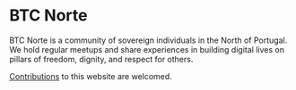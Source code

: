 # BTC Norte

BTC Norte is a community of sovereign individuals in the North of Portugal. We hold regular meetups and share experiences in building digital lives on pillars of freedom, dignity, and respect for others.

[Contributions](https://gitlab.com/btcpt123/btcnorte) to this website are welcomed.
